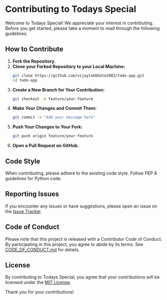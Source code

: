 # Contributing to Todays Special

Welcome to Todays Special! We appreciate your interest in contributing. Before you get started, please take a moment to read through the following guidelines.

## How to Contribute

1. **Fork the Repository.**
2. **Clone your Forked Repository to your Local Machine:**
    ```bash
    git clone https://github.com/vijaytakbhate2002/todo-app.git
    cd todo-app
    ```
3. **Create a New Branch for Your Contribution:**
    ```bash
    git checkout -b feature/your-feature
    ```
4. **Make Your Changes and Commit Them:**
    ```bash
    git commit -m "Add your message here"
    ```
5. **Push Your Changes to Your Fork:**
    ```bash
    git push origin feature/your-feature
    ```
6. **Open a Pull Request on GitHub.**

## Code Style

When contributing, please adhere to the existing code style. Follow PEP 8 guidelines for Python code.

## Reporting Issues

If you encounter any issues or have suggestions, please open an issue on the [Issue Tracker](https://github.com/your-username/todays-special/issues).

## Code of Conduct

Please note that this project is released with a Contributor Code of Conduct. By participating in this project, you agree to abide by its terms. See [CODE_OF_CONDUCT.md](CODE_OF_CONDUCT.md) for details.

## License

By contributing to Todays Special, you agree that your contributions will be licensed under the [MIT License](LICENSE).

Thank you for your contributions!
